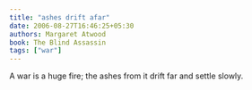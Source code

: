 ```yaml
---
title: "ashes drift afar"
date: 2006-08-27T16:46:25+05:30
authors: Margaret Atwood
book: The Blind Assassin
tags: ["war"]
---
```

A war is a huge fire; the ashes from it drift far and settle slowly.
